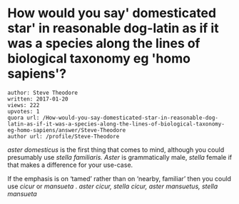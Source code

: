 # How would you say' domesticated star' in reasonable dog-latin as if it was a species along the lines of biological taxonomy eg 'homo sapiens'?

	author: Steve Theodore
	written: 2017-01-20
	views: 222
	upvotes: 1
	quora url: /How-would-you-say-domesticated-star-in-reasonable-dog-latin-as-if-it-was-a-species-along-the-lines-of-biological-taxonomy-eg-homo-sapiens/answer/Steve-Theodore
	author url: /profile/Steve-Theodore


_aster domesticus_ is the first thing that comes to mind, although you could presumably use _stella familiaris. Aster_  is grammatically male, _stella_ female if that makes a difference for your use-case.

If the emphasis is on ‘tamed’ rather than on ‘nearby, familiar’ then you could use _cicur_  or _mansueta_ . _aster cicur, stella cicur, aster mansuetus, stella mansueta_ 

